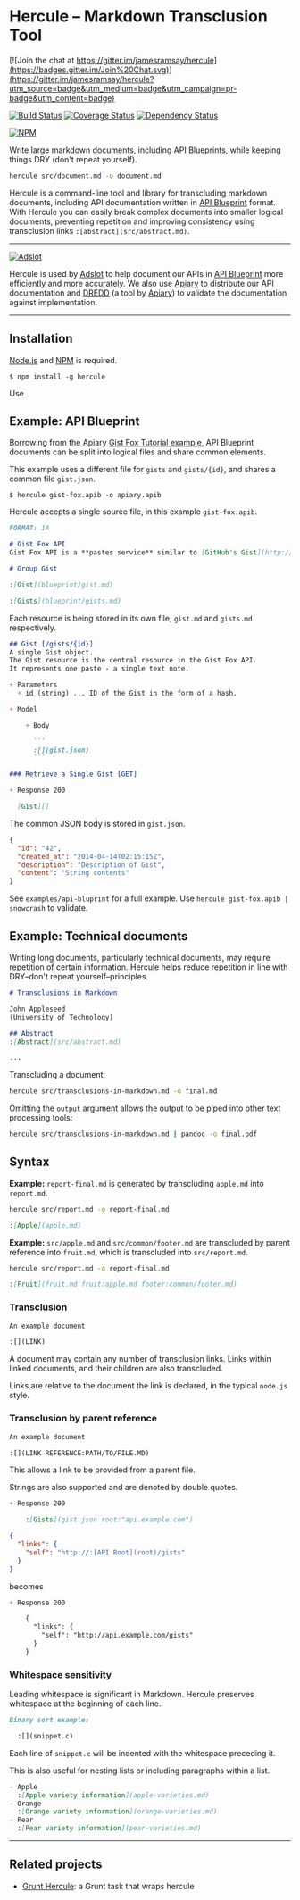 # Hercule – Markdown Transclusion Tool

[![Join the chat at https://gitter.im/jamesramsay/hercule](https://badges.gitter.im/Join%20Chat.svg)](https://gitter.im/jamesramsay/hercule?utm_source=badge&utm_medium=badge&utm_campaign=pr-badge&utm_content=badge)

[![Build Status](https://travis-ci.org/jamesramsay/hercule.svg)](https://travis-ci.org/jamesramsay/hercule)
[![Coverage Status](https://coveralls.io/repos/jamesramsay/hercule/badge.svg)](https://coveralls.io/r/jamesramsay/hercule)
[![Dependency Status](https://david-dm.org/jamesramsay/hercule.svg)](https://david-dm.org/jamesramsay/hercule)

[![NPM](https://nodei.co/npm/hercule.png)](https://nodei.co/npm/hercule/)

Write large markdown documents, including API Blueprints, while keeping things DRY (don't repeat yourself).

```bash
hercule src/document.md -o document.md
```

Hercule is a command-line tool and library for transcluding markdown documents, including API documentation written in [API Blueprint](http://apiblueprint.org) format. With Hercule you can easily break complex documents into smaller logical documents, preventing repetition and improving consistency using transclusion links `:[abstract](src/abstract.md)`.

-----

[![Adslot](http://l.jwr.vc/1asBO+)](http://adslot.com/)

Hercule is used by [Adslot](http://adslot.com) to help document our APIs in [API Blueprint](http://apiblueprint.org) more efficiently and more accurately. We also use [Apiary](http://apiary.io) to distribute our API documentation and [DREDD](https://github.com/apiaryio/dredd) (a tool by [Apiary](http://apiary.io)) to validate the documentation against implementation.

-----

## Installation

[Node.js](http://nodejs.org) and [NPM](http://npmjs.org) is required.

```
$ npm install -g hercule
```

Use

## Example: API Blueprint

Borrowing from the Apiary [Gist Fox Tutorial example](http://apiary.io/blueprint), API Blueprint documents can be split into logical files and share common elements.

This example uses a different file for `gists` and `gists/{id}`, and shares a common file `gist.json`.

```
$ hercule gist-fox.apib -o apiary.apib
```

Hercule accepts a single source file, in this example `gist-fox.apib`.

```markdown
FORMAT: 1A

# Gist Fox API
Gist Fox API is a **pastes service** similar to [GitHub's Gist](http://gist.github.com).

# Group Gist

:[Gist](blueprint/gist.md)

:[Gists](blueprint/gists.md)
```

Each resource is being stored in its own file, `gist.md` and `gists.md` respectively.

```markdown
## Gist [/gists/{id}]
A single Gist object.
The Gist resource is the central resource in the Gist Fox API.
It represents one paste - a single text note.

+ Parameters
  + id (string) ... ID of the Gist in the form of a hash.

+ Model

    + Body

      ```
      :[](gist.json)
      ```

### Retrieve a Single Gist [GET]

+ Response 200

  [Gist][]
```

The common JSON body is stored in `gist.json`.

```json
{
  "id": "42",
  "created_at": "2014-04-14T02:15:15Z",
  "description": "Description of Gist",
  "content": "String contents"
}
```

See `examples/api-bluprint` for a full example.
Use `hercule gist-fox.apib | snowcrash` to validate.

## Example: Technical documents

Writing long documents, particularly technical documents, may require repetition of certain information.
Hercule helps reduce repetition in line with DRY–don't repeat yourself–principles.

```markdown
# Transclusions in Markdown

John Appleseed
(University of Technology)

## Abstract
:[Abstract](src/abstract.md)

...

```

Transcluding a document:

```bash
hercule src/transclusions-in-markdown.md -o final.md
```

Omitting the `output` argument allows the output to be piped into other text processing tools:

```bash
hercule src/transclusions-in-markdown.md | pandoc -o final.pdf
```

## Syntax

**Example:** `report-final.md` is generated by transcluding `apple.md` into `report.md`.

```bash
hercule src/report.md -o report-final.md
```

```markdown
:[Apple](apple.md)
```

**Example:** `src/apple.md` and `src/common/footer.md` are transcluded by parent reference into `fruit.md`,
which is transcluded into `src/report.md`.

```bash
hercule src/report.md -o report-final.md
```

```markdown
:[Fruit](fruit.md fruit:apple.md footer:common/footer.md)
```

### Transclusion

```markdown
An example document

:[](LINK)
```

A document may contain any number of transclusion links.
Links within linked documents, and their children are also transcluded.

Links are relative to the document the link is declared, in the typical `node.js` style.

### Transclusion by parent reference

```markdown
An example document

:[](LINK REFERENCE:PATH/TO/FILE.MD)
```

This allows a link to be provided from a parent file.

Strings are also supported and are denoted by double quotes.

```md
+ Response 200

    :[Gists](gist.json root:"api.example.com")
```

```json
{
  "links": {
    "self": "http://:[API Root](root)/gists"
  }
}
```

becomes

```md
+ Response 200

    {
      "links": {
        "self": "http://api.example.com/gists"
      }
    }
```

### Whitespace sensitivity

Leading whitespace is significant in Markdown.
Hercule preserves whitespace at the beginning of each line.

```markdown
Binary sort example:

  :[](snippet.c)

```

Each line of `snippet.c` will be indented with the whitespace preceding it.

This is also useful for nesting lists or including paragraphs within a list.

```markdown
- Apple
  :[Apple variety information](apple-varieties.md)
- Orange
  :[Orange variety information](orange-varieties.md)
- Pear
  :[Pear variety information](pear-varieties.md)
```

----

## Related projects

- [Grunt Hercule](https://github.com/chesleybrown/grunt-hercule): a Grunt task that wraps hercule
 
